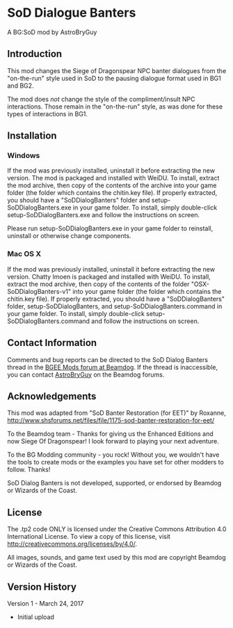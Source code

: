 # SoD Dialogue Banters
A BG:SoD mod by AstroBryGuy


## Introduction

This mod changes the Siege of Dragonspear NPC banter dialogues from the "on-the-run" style used in SoD to the pausing dialogue format used in BG1 and BG2.

The mod does *not* change the style of the compliment/insult NPC interactions. Those remain in the "on-the-run" style, as was done for these types of interactions in BG1.


## Installation

### Windows 
If the mod was previously installed, uninstall it before extracting the new version. The mod is packaged and installed with WeiDU. To install, extract the mod archive, then copy of the contents of the archive into your game folder (the folder which contains the chitin.key file). If properly extracted, you should have a "SoDDialogBanters" folder and setup-SoDDialogBanters.exe in your game folder. To install, simply double-click setup-SoDDialogBanters.exe and follow the instructions on screen. 

Please run setup-SoDDialogBanters.exe in your game folder to reinstall, uninstall or otherwise change components. 

### Mac OS X 
If the mod was previously installed, uninstall it before extracting the new version. Chatty Imoen is packaged and installed with WeiDU. To install, extract the mod archive, then copy of the contents of the folder "OSX-SoDDialogBanters-v1" into your game folder (the folder which contains the chitin.key file). If properly extracted, you should have a "SoDDialogBanters" folder, setup-SoDDialogBanters, and setup-SoDDialogBanters.command in your game folder. To install, simply double-click setup-SoDDialogBanters.command and follow the instructions on screen. 


## Contact Information

Comments and bug reports can be directed to the SoD Dialog Banters thread in the [BGEE Mods forum at Beamdog](https://forums.beamdog.com/categories/bg%3Aee-mods).  If the thread is inaccessible, you can contact [AstroBryGuy](https://forums.beamdog.com/profile/AstroBryGuy) on the Beamdog forums.


## Acknowledgements 

This mod was adapted from "SoD Banter Restoration (for EET)" by Roxanne, http://www.shsforums.net/files/file/1175-sod-banter-restoration-for-eet/

To the Beamdog team - Thanks for giving us the Enhanced Editions and now Siege Of Dragonspear! I look forward to playing your next adventure.

To the BG Modding community - you rock! Without you, we wouldn't have the tools to create mods or the examples you have set for other modders to follow. Thanks!

SoD Dialog Banters is not developed, supported, or endorsed by Beamdog or Wizards of the Coast.

## License

The .tp2 code ONLY is licensed under the Creative Commons Attribution 4.0 International License. To view a copy of this license, visit http://creativecommons.org/licenses/by/4.0/.

All images, sounds, and game text used by this mod are copyright Beamdog or Wizards of the Coast.

## Version History

Version 1 - March 24, 2017
* Initial upload
